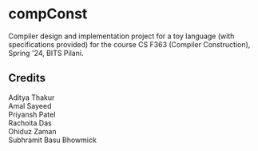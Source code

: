 # compConst
Compiler design and implementation project for a toy language (with specifications provided) for the course CS F363 (Compiler Construction), Spring '24, BITS Pilani.

## Credits
Aditya Thakur\
Amal Sayeed\
Priyansh Patel\
Rachoita Das\
Ohiduz Zaman\
Subhramit Basu Bhowmick
